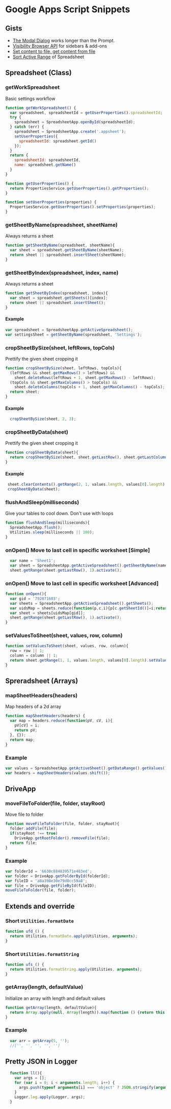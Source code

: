 # Google Apps Script Snippets
## Gists
- [The Modal Dialog][1] works longer than the Prompt.
- [Visibility Browser API][2] for sidebars & add-ons
- [Set content to file, get content from file][3]
- [Sort Active Range][4] of Spreadsheet

[1]: https://gist.github.com/oshliaer/9d9dd61ccebf4ea0070c
[2]: https://gist.github.com/oshliaer/4c3c926ab0a5bc9630fb
[3]: https://gist.github.com/oshliaer/25d4fca21e8745df4de9
[4]: https://gist.github.com/oshliaer/0801f151fb57a4bee7f2

## Spreadsheet (Class)
### getWorkSpreadsheet
Basic settings workflow
```javascript
function getWorkSpreadsheet() {
  var spreadsheet, spreadsheetId = getUserProperties().spreadsheetId;
  try {
    spreadsheet = SpreadsheetApp.openById(spreadsheetId);
  } catch (err) {
    spreadsheet = SpreadsheetApp.create('.appsheet');
    setUserProperties({
      spreadsheetId: spreadsheet.getId()
    });
  }
  return {
    spreadsheetId: spreadsheetId,
    name: spreadsheet.getName()
  }
}

function getUserProperties() {
  return PropertiesService.getUserProperties().getProperties();
}

function setUserProperties(properties) {
  PropertiesService.getUserProperties().setProperties(properties);
}
```
### getSheetByName(spreadsheet, sheetName)
Always returns a sheet
```javascript
function getSheetByName(spreadsheet, sheetName){
  var sheet = spreadsheet.getSheetByName(sheetName);
  return sheet || spreadsheet.insertSheet(sheetName);
}
```
### getSheetByIndex(spreadsheet, index, name)
Always returns a sheet
```javascript
function getSheetByIndex(spreadsheet, index){
  var sheet = spreadsheet.getSheets()[index];
  return sheet || spreadsheet.insertSheet();
}
```
#### Example
```javascript
var spreadsheet = SpreadsheetApp.getActiveSpreadsheet();
var settingsSheet = getSheetByName(spreadsheet, 'Settings');
```
### cropSheetBySize(sheet, leftRows, topCols)
Prettify the given sheet cropping it
```javascript
function cropSheetBySize(sheet, leftRows, topCols){
  (leftRows && sheet.getMaxRows() > leftRows) &&
    sheet.deleteRows(leftRows + 1, sheet.getMaxRows() - leftRows);
  (topCols && sheet.getMaxColumns() > topCols) &&
    sheet.deleteColumns(topCols + 1, sheet.getMaxColumns() - topCols);
  return sheet;
}
```
#### Example
```javascript
  cropSheetBySize(sheet, 2, 3);
```
### cropSheetByData(sheet)
Prettify the given sheet cropping it
```javascript
function cropSheetByData(sheet){
  return cropSheetBySize(sheet, sheet.getLastRow(), sheet.getLastColumn());
}
```
#### Example
```javascript
 sheet.clearContents().getRange(2, 1, values.length, values[0].length).setValues(values);
 cropSheetByData(sheet);
```
### flushAndSleep(milliseconds)
Give your tables to cool down. Don't use with loops
```javascript
function flushAndSleep(milliseconds){
  SpreadsheetApp.flush();
  Utilities.sleep(milliseconds || 100);
}
```
### onOpen() Move to last cell in specific worksheet [Simple]
```javascript
  var name = 'Sheet1';
  var sheet = SpreadsheetApp.getActiveSpreadsheet().getSheetByName(name);
  sheet.getRange(sheet.getLastRow(), 1).activate();
```
### onOpen() Move to last cell in specific worksheet [Advanced]
```javascript
function onOpen(){
  var gid = '792071603';
  var sheets = SpreadsheetApp.getActiveSpreadsheet().getSheets();
  var uidsMap = sheets.reduce(function(p,c,i){p[c.getSheetId()]=i;return p;},{});
  var sheet = sheets[uidsMap[gid]];
  sheet.getRange(sheet.getLastRow(), 1).activate();
}
```
### setValuesToSheet(sheet, values, row, column)
```javascript
function setValuesToSheet(sheet, values, row, column){
  row = row || 1;
  column = column || 1;
  return sheet.getRange(1, 1, values.length, values[0].length).setValues(values);
}
```
## Spreradsheet (Arrays)
### mapSheetHeaders(headers)
Map headers of a 2d array
```javascript
function mapSheetHeaders(headers) {
  var map = headers.reduce(function(pV, cV, i){
    pV[cV] = i;
    return pV;
  }, {});
  return map;
}
```
### Example
```javascript
var values = SpreadsheetApp.getActiveSheet().getDataRange().getValues();
var headers = mapSheetHeaders(values.shift());
```
## DriveApp
### moveFileToFolder(file, folder, stayRoot)
Move file to folder
```javascript
function moveFileToFolder(file, folder, stayRoot){
  folder.addFile(file);
  if(stayRoot !== true)
    DriveApp.getRootFolder().removeFile(file);
  return file;
}
```
### Example
```javascript
var folderId = '6630c884839571e483ed';
var folder = DriveApp.getFolderById(folderId);
var fileID = 'a8a398e30e79d0cc59a8';
var file = DriveApp.getFileById(fileID);
moveFileToFolder(file, folder);
```
## Extends and override
### Short `Utilities.formatDate`
```javascript
function ufd_() {
  return Utilities.formatDate.apply(Utilities, arguments);
}
```
### Short `Utilities.formatString`
```javascript
function ufs_() {
  return Utilities.formatString.apply(Utilities, arguments);
}
```
### getArray(length, defaultValue)
Initialize an array with length and default values
```javascript
function getArray(length, defaultValue){
  return Array.apply(null, Array(length)).map(function () {return this;}, defaultValue);
}
```
### Example
```javascript
  var arr = getArray(5, '');
  //['', '', '', '', '']
```
## Pretty JSON in Logger
```javascript
  function ll(){
    var args = [];
    for (var i = 0; i < arguments.length; i++) {
      args.push(typeof arguments[i] === 'object' ? JSON.stringify(arguments[i], null, ' ') : arguments[i]);
    }
    Logger.log.apply(Logger, args);
  }
```